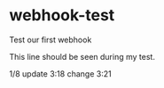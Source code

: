 # webhook-test
Test our first webhook

This line should be seen during my test.

1/8 update
3:18 change
3:21
